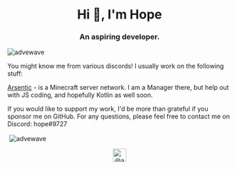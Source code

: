 <h1 align="center">Hi 👋, I'm Hope</h1>
<h3 align="center">An aspiring developer. </h3>
<p align="left"> <img src="https://komarev.com/ghpvc/?username=advewave" alt="advewave" /> </p>
You might know me from various discords!
I usually work on the following stuff:

[Arsentic](https://github.com/Arsentic/) - is a Minecraft server network. I am a Manager there, but help out with JS coding, and hopefully Kotlin as well soon. 

If you would like to support my work, I'd be more than grateful if you sponsor me on GitHub.
For any questions, please feel free to contact me on Discord: hope#9727

<p>&nbsp;<img align="center" src="https://github-readme-stats.vercel.app/api?username=advewave&show_icons=true&count_private=true" alt="advewave" /></p>

<p align="center">
<a href="https://twitter.com/advewave" target="blank"><img align="center" src="https://cdn.jsdelivr.net/npm/simple-icons@3.0.1/icons/twitter.svg" alt="@advewave on twitter" height="30" width="30" /></a>
</p>
